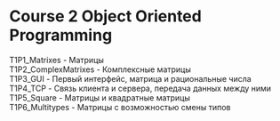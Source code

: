 # Course 2 Object Oriented Programming
T1P1_Matrixes - Матрицы  
T1P2_ComplexMatrixes - Комплексные матрицы  
T1P3_GUI - Первый интерфейс, матрица и рациональные числа  
T1P4_TCP - Связь клиента и сервера, передача данных между ними  
T1P5_Square - Матрицы и квадратные матрицы  
T1P6_Multitypes - Матрицы с возможностью смены типов